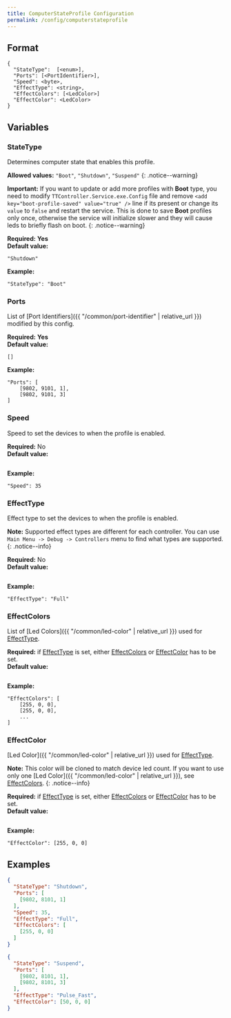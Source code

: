 ```yaml
---
title: ComputerStateProfile Configuration
permalink: /config/computerstateprofile
---
```


## Format

~~~
{
  "StateType":  [<enum>],
  "Ports": [<PortIdentifier>],
  "Speed": <byte>,
  "EffectType": <string>,
  "EffectColors": [<LedColor>]
  "EffectColor": <LedColor>
}
~~~

## Variables

### StateType
<div class="variable-block" markdown="block">

Determines computer state that enables this profile.

**Allowed values:** `"Boot"`, `"Shutdown"`, `"Suspend"`
{: .notice--warning}

**Important:** If you want to update or add more profiles with **Boot** type, you need to modify `TTController.Service.exe.Config` file and remove `<add key="boot-profile-saved" value="true" />` line if its present or change its `value` to `false` and restart the service. This is done to save **Boot** profiles only once, otherwise the service will initialize slower and they will cause leds to briefly flash on boot.
{: .notice--warning}

**Required:** **Yes**<br>
**Default value:**
~~~
"Shutdown"
~~~
**Example:**
~~~
"StateType": "Boot"
~~~

</div>

### Ports
<div class="variable-block" markdown="block">

List of [Port Identifiers]({{ "/common/port-identifier" | relative_url }}) modified by this config.

**Required:** **Yes**<br>
**Default value:**
~~~
[]
~~~
**Example:**
~~~
"Ports": [
    [9802, 9101, 1],
    [9802, 9101, 3]
]
~~~

</div>

### Speed
<div class="variable-block" markdown="block">

Speed to set the devices to when the profile is enabled.

**Required:** No<br>
**Default value:**
~~~
~~~
**Example:**
~~~
"Speed": 35
~~~

</div>

### EffectType
<div class="variable-block" markdown="block">

Effect type to set the devices to when the profile is enabled.

**Note:** Supported effect types are different for each controller. You can use `Main Menu -> Debug -> Controllers` menu to find what types are supported.
{: .notice--info}

**Required:** No<br>
**Default value:**
~~~
~~~
**Example:**
~~~
"EffectType": "Full"
~~~

</div>

### EffectColors
<div class="variable-block" markdown="block">

List of [Led Colors]({{ "/common/led-color" | relative_url }}) used for [EffectType](#effecttype).

**Required:** if [EffectType](#effecttype) is set, either [EffectColors](#effectcolors) or [EffectColor](#effectcolor) has to be set.<br>
**Default value:**
~~~
~~~
**Example:**
~~~
"EffectColors": [
    [255, 0, 0],
    [255, 0, 0],
    ...
]
~~~

</div>

### EffectColor
<div class="variable-block" markdown="block">

[Led Color]({{ "/common/led-color" | relative_url }}) used for [EffectType](#effecttype).

**Note:** This color will be cloned to match device led count. If you want to use only one [Led Color]({{ "/common/led-color" | relative_url }}), see [EffectColors](#effectcolors).
{: .notice--info}

**Required:** if [EffectType](#effecttype) is set, either [EffectColors](#effectcolors) or [EffectColor](#effectcolor) has to be set.<br>
**Default value:**
~~~
~~~
**Example:**
~~~
"EffectColor": [255, 0, 0]
~~~

</div>

## Examples
~~~ json
{
  "StateType": "Shutdown",
  "Ports": [
    [9802, 8101, 1]
  ],
  "Speed": 35,
  "EffectType": "Full",
  "EffectColors": [
    [255, 0, 0]
  ]
}
~~~
~~~ json
{
  "StateType": "Suspend",
  "Ports": [
    [9802, 8101, 1],
    [9802, 8101, 3]
  ],
  "EffectType": "Pulse_Fast",
  "EffectColor": [50, 0, 0]
}
~~~